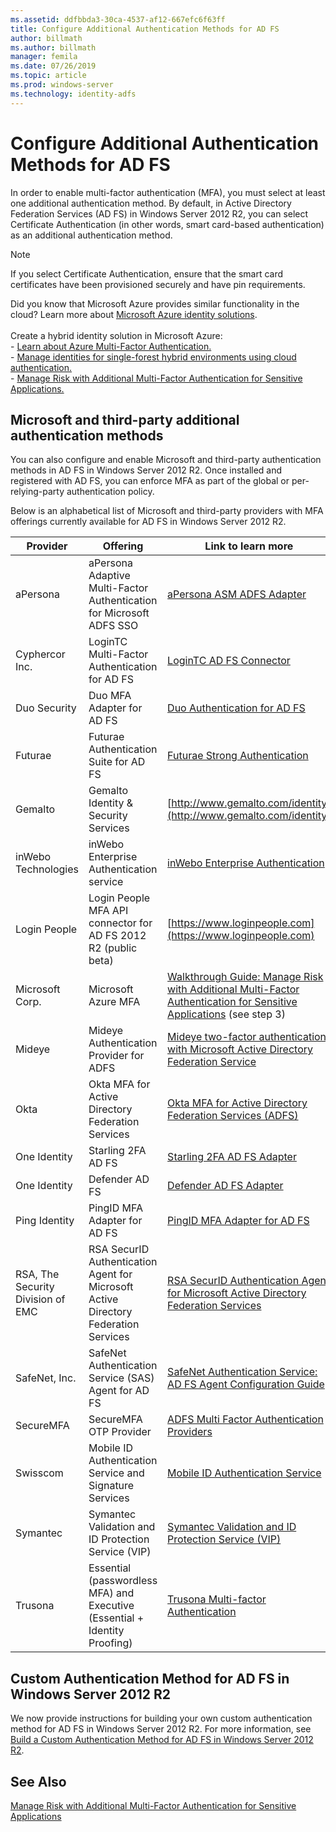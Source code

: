 ```yaml
---
ms.assetid: ddfbbda3-30ca-4537-af12-667efc6f63ff
title: Configure Additional Authentication Methods for AD FS
author: billmath
ms.author: billmath
manager: femila
ms.date: 07/26/2019
ms.topic: article
ms.prod: windows-server
ms.technology: identity-adfs
---
```


# Configure Additional Authentication Methods for AD FS

In order to enable multi-factor authentication (MFA), you must select at least one additional authentication method. By default, in Active Directory Federation Services (AD FS) in Windows Server 2012 R2, you can select Certificate Authentication (in other words, smart card-based authentication) as an additional authentication method.

> [!NOTE]
> If you select Certificate Authentication, ensure that the smart card certificates have been provisioned securely and have pin requirements.

Did you know that Microsoft Azure provides similar functionality in the cloud? Learn more about [Microsoft Azure identity solutions](https://aka.ms/m2w274).<br /><br />Create a hybrid identity solution in Microsoft Azure:<br /> - [Learn about Azure Multi-Factor Authentication.](https://aka.ms/ey6o9r)<br /> - [Manage identities for single-forest hybrid environments using cloud authentication.](https://aka.ms/g1jat8)<br /> - [Manage Risk with Additional Multi-Factor Authentication for Sensitive Applications.](https://aka.ms/kt1bbm)

## Microsoft and third-party additional authentication methods
You can also configure and enable Microsoft and third-party authentication methods in AD FS in Windows Server 2012 R2. Once installed and registered with AD FS, you can enforce MFA as part of the global or per-relying-party authentication policy.

Below is an alphabetical list of Microsoft and third-party providers with MFA offerings currently available for AD FS in Windows Server 2012 R2.

|Provider|Offering|Link to learn more|
|-|-|-| 
|aPersona|aPersona Adaptive Multi-Factor Authentication for Microsoft ADFS SSO|[aPersona ASM ADFS Adapter](https://www.apersona.com/adfs)|
|Cyphercor Inc.|LoginTC Multi-Factor Authentication for AD FS|[LoginTC AD FS Connector](https://www.logintc.com/docs/connectors/adfs.html)|
|Duo Security|Duo MFA Adapter for AD FS|[Duo Authentication for AD FS](https://duo.com/docs/adfs)|
|Futurae|Futurae Authentication Suite for AD FS|[Futurae Strong Authentication](https://futurae.com)|
|Gemalto|Gemalto Identity & Security Services|[http://www.gemalto.com/identity](http://www.gemalto.com/identity)|
|inWebo Technologies|inWebo Enterprise Authentication service|[inWebo Enterprise Authentication](http://www.inwebo.com)|
|Login People|Login People MFA API connector for AD FS 2012 R2 (public beta)|[https://www.loginpeople.com](https://www.loginpeople.com)|
|Microsoft Corp.|Microsoft Azure MFA|[Walkthrough Guide: Manage Risk with Additional Multi-Factor Authentication for Sensitive Applications](https://technet.microsoft.com/library/dn280946.aspx) (see step 3)|
Mideye | Mideye Authentication Provider for ADFS | [Mideye two-factor authentication with Microsoft Active Directory Federation Service](https://www.mideye.com/support/administrators/documentation/integration/microsoft-adfs/)|
|Okta | Okta MFA for Active Directory Federation Services | [Okta MFA for Active Directory Federation Services (ADFS)](https://help.okta.com/en/prod/Content/Topics/integrations/adfs-okta-int.htm)|
|One Identity| Starling 2FA AD FS|[Starling 2FA AD FS Adapter](https://www.oneidentity.com/products/starling-two-factor-authentication/)|
|One Identity| Defender AD FS|[Defender AD FS Adapter](https://www.oneidentity.com/products/defender/)|
|Ping Identity|PingID MFA Adapter for AD FS|[PingID MFA Adapter for AD FS](https://documentation.pingidentity.com/pingid/pingidAdminGuide/index.shtml#pid_c_PingIDforADFSSSO.html)|
|RSA, The Security Division of EMC|RSA SecurID Authentication Agent for Microsoft Active Directory Federation Services|[RSA SecurID Authentication Agent for Microsoft Active Directory Federation Services](http://www.emc.com/security/rsa-securid/rsa-authentication-agents/microsoft-ad-fs.htm)|
|SafeNet, Inc.|SafeNet Authentication Service (SAS) Agent for AD FS|[SafeNet Authentication Service: AD FS Agent Configuration Guide](http://www.safenet-inc.com/resources/integration-guide/data-protection/Safenet_Authentication_Service/SafeNet_Authentication_Service__AD_FS_Agent_Configuration_Guide/?langtype=1033)|
|SecureMFA|SecureMFA OTP Provider| [ADFS Multi Factor Authentication Providers](https://www.securemfa.com/)|
|Swisscom|Mobile ID Authentication Service and Signature Services|[Mobile ID Authentication Service](http://swisscom.ch/mid)|
|Symantec|Symantec Validation and ID Protection Service (VIP)|[Symantec Validation and ID Protection Service (VIP)](http://www.symantec.com/vip-authentication-service)|
|Trusona|Essential (passwordless MFA) and Executive (Essential + Identity Proofing)| [Trusona Multi-factor Authentication](https://www.trusona.com/solution-overview/)|


## Custom Authentication Method for AD FS in Windows Server 2012 R2
We now provide instructions for building your own custom authentication method for AD FS in Windows Server 2012 R2. For more information, see [Build a Custom Authentication Method for AD FS in Windows Server 2012 R2](https://go.microsoft.com/fwlink/?LinkID=511980).

## See Also
[Manage Risk with Additional Multi-Factor Authentication for Sensitive Applications](Manage-Risk-with-Additional-Multi-Factor-Authentication-for-Sensitive-Applications.md)


